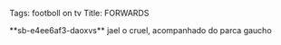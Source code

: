 Tags: footboll on tv
Title: FORWARDS
  
</p>
**sb-e4ee6af3-daoxvs** jael o cruel, acompanhado do parca gaucho